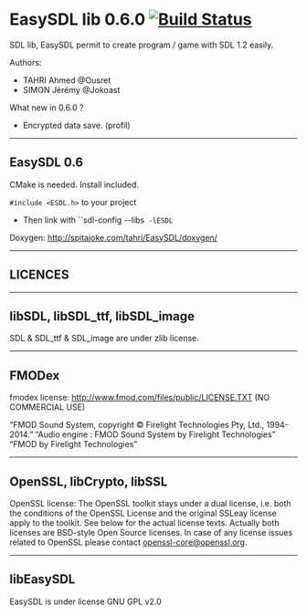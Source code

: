 EasySDL lib 0.6.0 [![Build Status](https://travis-ci.org/Ousret/EasySDL.svg)](https://travis-ci.org/Ousret/EasySDL)
===========================

SDL lib, EasySDL permit to create program / game with SDL 1.2 easily.

Authors: 
- TAHRI Ahmed @Ousret
- SIMON Jérémy @Jokoast


What new in 0.6.0 ?
- Encrypted data save. (profil)

-------------------------------------
EasySDL 0.6
-------------------------------------

CMake is needed.
Install included.

`#include <ESDL.h>` to your project
- Then link with ``sdl-config --libs` -lESDL`

Doxygen: http://spitajoke.com/tahri/EasySDL/doxygen/

-------------------------------------
LICENCES
-------------------------------------

-------------------------------------
libSDL, libSDL_ttf, libSDL_image
-------------------------------------
SDL & SDL_ttf & SDL_image are under zlib license.

-------------------------------------
FMODex
-------------------------------------
fmodex license: http://www.fmod.com/files/public/LICENSE.TXT (NO COMMERCIAL USE)

“FMOD Sound System, copyright © Firelight Technologies Pty, Ltd., 1994-2014.”
“Audio engine : FMOD Sound System by Firelight Technologies”
“FMOD by Firelight Technologies”

-------------------------------------
OpenSSL, libCrypto, libSSL
-------------------------------------
OpenSSL license: 
The OpenSSL toolkit stays under a dual license, i.e. both the conditions of
the OpenSSL License and the original SSLeay license apply to the toolkit.
See below for the actual license texts. Actually both licenses are BSD-style
Open Source licenses. In case of any license issues related to OpenSSL
please contact openssl-core@openssl.org.

-------------------------------------
libEasySDL
-------------------------------------
EasySDL is under license GNU GPL v2.0
